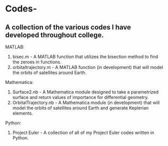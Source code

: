 # Codes-
A collection of the various codes I have developed throughout college.
----------------------------------------------------------------------

MATLAB:

1. bisec.m              -   A MATLAB function that utilizes the bisection method to find the
                            zeroes in functions. 
2. orbitaltrajectory.m  -   A MATLAB function (in development) that will model the orbits of
                            satellites around Earth.

Mathematica:

1. Surface2.nb          -   A Mathematica module designed to take a parametrized surface and 
                            return values of importance for differential geometry.
2. OrbitalTrajectory.nb -   A Mathematica module (in development) that will model the orbits
                            of satellites around Earth and generate Keplerian elements.

Python:

1. Project Euler        -   A collection of all of my Project Euler codes written in Python. 
